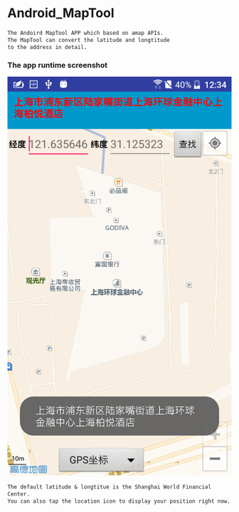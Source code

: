 # Android_MapTool

	The Andoird MapTool APP which based on amap APIs. 
	The MapTool can convert the latitude and longtitude
	to the address in detail.

### The app runtime screenshot
![example.png](/example.png "example.png")  

	The default latitude & longtitue is the Shanghai World Financial Center.
	You can also tap the location icon to display your position right now.
